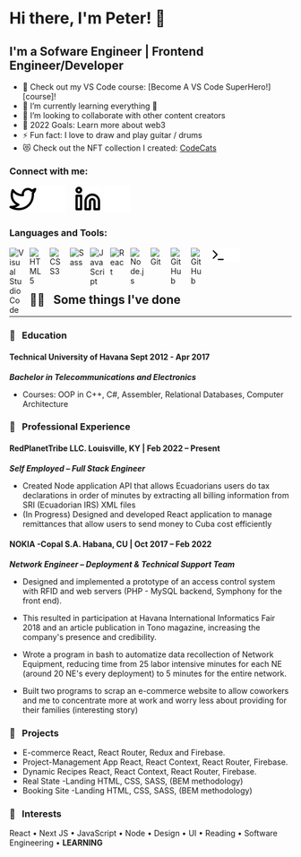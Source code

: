 # Hi there, I'm Peter! 👋

## I'm a Sofware Engineer | Frontend Engineer/Developer

- 🔭 Check out my VS Code course: [Become A VS Code SuperHero!][course]!
- 🌱 I’m currently learning everything 🤣
- 👯 I’m looking to collaborate with other content creators
- 🥅 2022 Goals: Learn more about web3
- ⚡ Fun fact: I love to draw and play guitar / drums
- 😻 Check out the NFT collection I created: [CodeCats](https://opensea.io/collection/codecats?search[sortAscending]=true&search[sortBy]=PRICE&search[toggles][0]=BUY_NOW)

### Connect with me:

[![website](./img/twitter-light.svg)](https://twitter.com/peterDev_#gh-light-mode-only)
[![website](./img/twitter-dark.svg)](https://twitter.com/peterDev_#gh-dark-mode-only)
&nbsp;&nbsp;
[![website](./img/linkedin-light.svg)](https://www.linkedin.com/in/pedro-diaz-28756a156/#gh-light-mode-only)
[![website](./img/linkedin-dark.svg)](https://www.linkedin.com/in/pedro-diaz-28756a156/#gh-dark-mode-only)

### Languages and Tools:

<img align="left" alt="Visual Studio Code" width="26px" src="https://cdn.jsdelivr.net/gh/devicons/devicon/icons/vscode/vscode-original.svg" style="padding-right:10px;"/>
<img align="left" alt="HTML5" width="26px" src="https://cdn.jsdelivr.net/gh/devicons/devicon/icons/html5/html5-original.svg" style="padding-right:10px;" />
<img align="left" alt="CSS3" width="26px" src="https://cdn.jsdelivr.net/gh/devicons/devicon/icons/css3/css3-original.svg" style="padding-right:10px;" /><img align="left" alt="Sass" width="26px" src="https://cdn.jsdelivr.net/gh/devicons/devicon/icons/sass/sass-original.svg" style="padding-right:10px;" />
<img align="left" alt="JavaScript" width="26px" src="https://cdn.jsdelivr.net/gh/devicons/devicon/icons/javascript/javascript-original.svg" style="padding-right:10px;" />
<img align="left" alt="React" width="26px" src="https://cdn.jsdelivr.net/gh/devicons/devicon/icons/react/react-original.svg" style="padding-right:10px;" />
<img align="left" alt="Node.js" width="26px" src="https://cdn.jsdelivr.net/gh/devicons/devicon/icons/nodejs/nodejs-original.svg" style="padding-right:10px;" />
<img align="left" alt="Git" width="26px" src="https://cdn.jsdelivr.net/gh/devicons/devicon/icons/git/git-original.svg" style="padding-right:10px;" />
<img align="left" alt="GitHub" width="26px" src="https://user-images.githubusercontent.com/3369400/139447912-e0f43f33-6d9f-45f8-be46-2df5bbc91289.png" style="padding-right:10px;" />
<img align="left" alt="GitHub" width="26px" src="https://user-images.githubusercontent.com/3369400/139448065-39a229ba-4b06-434b-bc67-616e2ed80c8f.png" style="padding-right:10px;" />
<img align="left" alt="Terminal" width="26px" src="./img/terminal-light.svg" />
<img align="left" alt="Terminal" width="26px" src="./img/terminal-dark.svg" />

<br />
<br />


<br />

##  ✍🏼 &nbsp; Some things I've done
---
### 🔵 &nbsp; **Education**

#### **Technical University of Havana** Sept 2012 - Apr 2017
***Bachelor in Telecommunications and Electronics***
- Courses: OOP in C++, C#, Assembler, Relational Databases, Computer Architecture 


### 🔵 &nbsp; **Professional Experience**

#### **RedPlanetTribe LLC.**	Louisville, KY | Feb 2022 – Present				 						                               
***Self Employed – Full Stack Engineer***			         							
 - Created Node application API that allows Ecuadorians users do tax declarations in order of minutes by extracting all billing information from SRI (Ecuadorian IRS) XML files
- (In Progress) Designed and developed React application to manage remittances that allow users to send money to Cuba cost efficiently 

#### **NOKIA -Copal S.A.** Habana, CU | Oct 2017 – Feb 2022
***Network Engineer – Deployment & Technical Support Team***		  

- Designed and implemented a prototype of an access control system with RFID and web servers (PHP - MySQL backend, Symphony for the front end). 

- This resulted in participation at Havana International Informatics Fair 2018 and an article publication in Tono magazine, increasing the company's presence and credibility.

- Wrote a program in bash to automatize data recollection of Network Equipment, reducing time from 25 labor intensive minutes for each NE (around 20 NE's every deployment) to 5 minutes for the entire network.

- Built two programs to scrap an e-commerce website to allow coworkers and me to concentrate more at work and worry less about providing for their families (interesting story)

### 🔵 &nbsp; **Projects**
- E-commerce	React, React Router, Redux and Firebase.
- Project-Management App	React, React Context, React Router, Firebase. 
- Dynamic Recipes 	React, React Context, React Router, Firebase.
- Real State -Landing	HTML, CSS, SASS, (BEM methodology)
- Booking Site -Landing	HTML, CSS, SASS, (BEM methodology)

### 🔵 &nbsp; **Interests** 
React • Next JS • JavaScript • Node • Design • UI • Reading • Software Engineering • **LEARNING**





